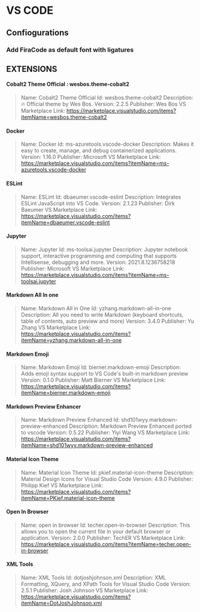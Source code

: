# VS CODE

## Confiogurations

### Add FiraCode as default font with ligatures


## EXTENSIONS

#### Cobalt2 Theme Official : wesbos.theme-cobalt2
> Name: Cobalt2 Theme Official
Id: wesbos.theme-cobalt2
Description: 🔥 Official theme by Wes Bos.
Version: 2.2.5
Publisher: Wes Bos
VS Marketplace Link: https://marketplace.visualstudio.com/items?itemName=wesbos.theme-cobalt2

#### Docker
> Name: Docker
Id: ms-azuretools.vscode-docker
Description: Makes it easy to create, manage, and debug containerized applications.
Version: 1.16.0
Publisher: Microsoft
VS Marketplace Link: https://marketplace.visualstudio.com/items?itemName=ms-azuretools.vscode-docker

#### ESLint
> Name: ESLint
Id: dbaeumer.vscode-eslint
Description: Integrates ESLint JavaScript into VS Code.
Version: 2.1.23
Publisher: Dirk Baeumer
VS Marketplace Link: https://marketplace.visualstudio.com/items?itemName=dbaeumer.vscode-eslint

#### Jupyter
> Name: Jupyter
Id: ms-toolsai.jupyter
Description: Jupyter notebook support, interactive programming and computing that supports Intellisense, debugging and more.
Version: 2021.8.1236758218
Publisher: Microsoft
VS Marketplace Link: https://marketplace.visualstudio.com/items?itemName=ms-toolsai.jupyter

#### Markdown All In one
> Name: Markdown All in One
Id: yzhang.markdown-all-in-one
Description: All you need to write Markdown (keyboard shortcuts, table of contents, auto preview and more)
Version: 3.4.0
Publisher: Yu Zhang
VS Marketplace Link: https://marketplace.visualstudio.com/items?itemName=yzhang.markdown-all-in-one

#### Markdown Emoji
> Name: Markdown Emoji
Id: bierner.markdown-emoji
Description: Adds emoji syntax support to VS Code's built-in markdown preview
Version: 0.1.0
Publisher: Matt Bierner
VS Marketplace Link: https://marketplace.visualstudio.com/items?itemName=bierner.markdown-emoji

#### Markdown Preview Enhancer
> Name: Markdown Preview Enhanced
Id: shd101wyy.markdown-preview-enhanced
Description: Markdown Preview Enhanced ported to vscode
Version: 0.5.22
Publisher: Yiyi Wang
VS Marketplace Link: https://marketplace.visualstudio.com/items?itemName=shd101wyy.markdown-preview-enhanced

#### Material Icon Theme
> Name: Material Icon Theme
Id: pkief.material-icon-theme
Description: Material Design Icons for Visual Studio Code
Version: 4.9.0
Publisher: Philipp Kief
VS Marketplace Link: https://marketplace.visualstudio.com/items?itemName=PKief.material-icon-theme

#### Open In Browser
> Name: open in browser
Id: techer.open-in-browser
Description: This allows you to open the current file in your default browser or application.
Version: 2.0.0
Publisher: TechER
VS Marketplace Link: https://marketplace.visualstudio.com/items?itemName=techer.open-in-browser

#### XML Tools
> Name: XML Tools
Id: dotjoshjohnson.xml
Description: XML Formatting, XQuery, and XPath Tools for Visual Studio Code
Version: 2.5.1
Publisher: Josh Johnson
VS Marketplace Link: https://marketplace.visualstudio.com/items?itemName=DotJoshJohnson.xml